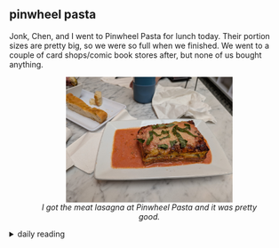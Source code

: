 ## pinwheel pasta

Jonk, Chen, and I went to Pinwheel Pasta for lunch today. Their portion sizes are pretty big, so we were so full when we finished. We went to a couple of card shops/comic book stores after, but none of us bought anything.

<figure>
    <img src="/images/2025/2025-01/2025-01-18-pinwheel-pasta/lasagna.jpg"
         alt="pic of Pinwheel Pasta lasagna" width="300" style="display: block; margin: auto;">
    <figcaption style="text-align: center;">
        <i>I got the meat lasagna at Pinwheel Pasta and it was pretty good.</i>
    </figcaption>
</figure>

<details markdown="1">
<summary>daily reading</summary>

| {{ page.date | date: "%B %-d, %Y" }} |
| :-------------: |
| [Judg. 2; Acts 6; Jer. 15; Mark 1]({% link _Bible/Bible-year-1.md %}) |
| [BC 29; HC 99-102; CD V: Art. 4-6]({% link _three_forms/three-forms-month-1.md %}) |
| [The Athanasian Creed](https://threeforms.org/the-athanasian-creed/) |

</details>